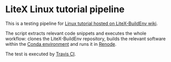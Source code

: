 # LiteX Linux tutorial pipeline

This is a testing pipeline for [Linux tutorial hosted on LiteX-BuildEnv wiki](https://github.com/timvideos/litex-buildenv/wiki/Linux).

The script extracts relevant code snippets and executes the whole workflow: clones the LiteX-BuildEnv repository, builds the relevant software within the [Conda environment](https://anaconda.org/anaconda/conda) and runs it in [Renode](https://renode.io).

The test is executed by [Travis CI](https://travis-ci.com/antmicro/litex-linux-tutorial-pipeline).
